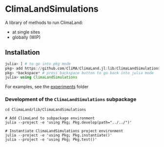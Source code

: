 # ClimaLandSimulations

A library of methods to run ClimaLand:
- at single sites 
- globally (WIP)

## Installation

```jl
julia> ] # to go into pkg mode
pkg> add https://github.com/CliMA/ClimaLand.jl:lib/ClimaLandSimulations # because unregistered for now
pkg> *backspace* # press backspace button to go back into julia mode
julia> using ClimaLandSimulations
```

For examples, see the [experiments](https://github.com/CliMA/ClimaLand.jl/lib/ClimaLandSimulations/experiments) folder

### Development of the `ClimaLandSimulations` subpackage

    cd ClimaLand/lib/ClimaLandSimulations

    # Add ClimaLand to subpackage environment
    julia --project -e 'using Pkg; Pkg.develop(path="../../")'

    # Instantiate ClimaLandSimulations project environment
    julia --project -e 'using Pkg; Pkg.instantiate()'
    julia --project -e 'using Pkg; Pkg.test()'
